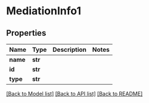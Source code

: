 # MediationInfo1

## Properties
Name | Type | Description | Notes
------------ | ------------- | ------------- | -------------
**name** | **str** |  | 
**id** | **str** |  | 
**type** | **str** |  | 

[[Back to Model list]](../README.md#documentation-for-models) [[Back to API list]](../README.md#documentation-for-api-endpoints) [[Back to README]](../README.md)


